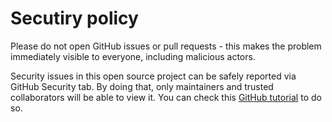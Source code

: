 # Secutiry policy

Please do not open GitHub issues or pull requests - this makes the problem immediately visible to everyone, including malicious actors.

Security issues in this open source project can be safely reported via GitHub Security tab. By doing that, only maintainers and trusted collaborators will be able to view it. You can check this [GitHub tutorial](https://docs.github.com/pt/code-security/security-advisories/guidance-on-reporting-and-writing-information-about-vulnerabilities/privately-reporting-a-security-vulnerability#privately-reporting-a-security-vulnerability) to do so.
